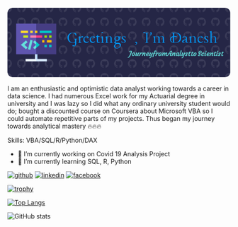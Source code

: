![](https://github.com/DSharrma/DSharrma/blob/main/github-header-image.png?raw=true)

I am an enthusiastic and optimistic data analyst working towards a career in data science. I had numerous Excel work for my Actuarial degree in university and I was lazy so I did what any ordinary university student would do; bought a discounted course on Coursera about Microsoft VBA so I could automate repetitive parts of my projects. Thus began my journey towards analytical mastery 🔥🔥🔥

Skills: VBA/SQL/R/Python/DAX

- 🔭 I’m currently working on Covid 19 Analysis Project 
- 🌱 I’m currently learning SQL, R, Python 


[<img src='https://cdn.jsdelivr.net/npm/simple-icons@3.0.1/icons/github.svg' alt='github' height='40'>](https://github.com/DSharrma)  [<img src='https://cdn.jsdelivr.net/npm/simple-icons@3.0.1/icons/linkedin.svg' alt='linkedin' height='40'>](https://www.linkedin.com/in/daneshsharrma/)  [<img src='https://cdn.jsdelivr.net/npm/simple-icons@3.0.1/icons/facebook.svg' alt='facebook' height='40'>](https://www.facebook.com/danesh.sharrma)  

[![trophy](https://github-profile-trophy.vercel.app/?username=DSharrma)](https://github.com/ryo-ma/github-profile-trophy)

[![Top Langs](https://github-readme-stats.vercel.app/api/top-langs/?username=DSharrma)](https://github.com/anuraghazra/github-readme-stats)

![GitHub stats](https://github-readme-stats.vercel.app/api?username=DSharrma&show_icons=true)  

